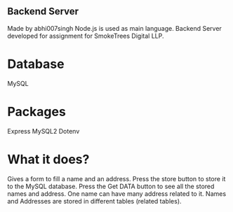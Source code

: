 ## Backend Server
Made by abhi007singh
Node.js is used as main language.
Backend Server developed for assignment for SmokeTrees Digital LLP.

# Database
MySQL

# Packages
Express
MySQL2
Dotenv

# What it does?
Gives a form to fill a name and an address.
Press the store button to store it to the MySQL database.
Press the Get DATA button to see all the stored names and address.
One name can have many address related to it.
Names and Addresses are stored in different tables (related tables).
